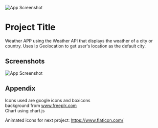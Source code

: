 
![App Screenshot](https://snipboard.io/MAgx4q.jpg)
# Project Title

Weather APP using the Weather API that displays the weather of a city or country. 
Uses Ip Geolocation to get user's location as the default city.

## Screenshots

![App Screenshot](https://snipboard.io/zVD8FZ.jpg)


## Appendix

Icons used are google icons and boxicons \
background from www.freepik.com \
Chart using chart.js

Animated icons for next project: https://www.flaticon.com/

